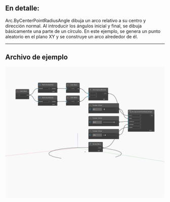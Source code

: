 ## En detalle:
Arc.ByCenterPointRadiusAngle dibuja un arco relativo a su centro y dirección normal. Al introducir los ángulos inicial y final, se dibuja básicamente una parte de un círculo. En este ejemplo, se genera un punto aleatorio en el plano XY y se construye un arco alrededor de él.
___
## Archivo de ejemplo

![ByCenterPointRadiusAngle](./Autodesk.DesignScript.Geometry.Arc.ByCenterPointRadiusAngle_img.jpg)

